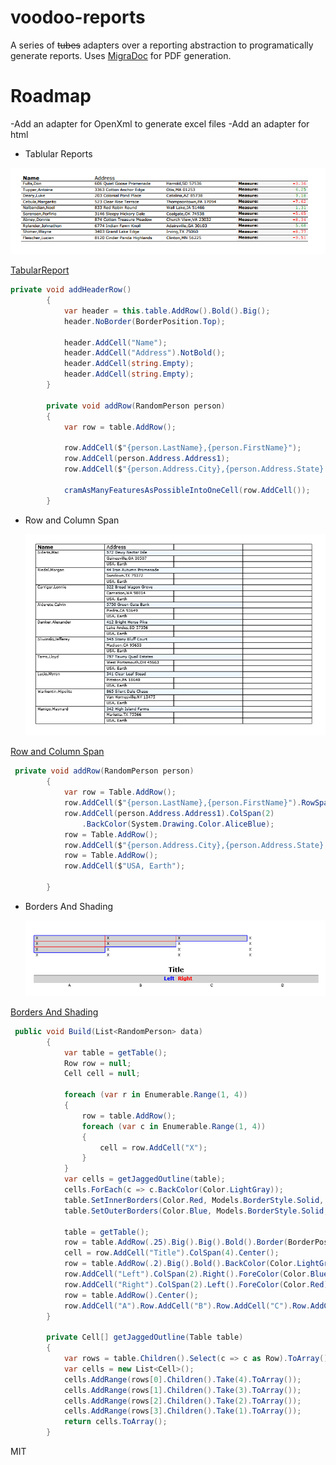 # voodoo-reports

A series of ~~tubes~~ adapters over a reporting abstraction to programatically generate reports.  Uses [MigraDoc](http://www.pdfsharp.net) for PDF generation.

# Roadmap
-Add an adapter for OpenXml to generate excel files
-Add an adapter for html

  - Tablular Reports 

   ![Tabular Report](https://raw.githubusercontent.com/MiniverCheevy/voodoo-reports/master/Samples/TabularReport.png "Tabular Report")

[TabularReport](https://raw.githubusercontent.com/MiniverCheevy/voodoo-reports/master/Samples//TabularReport.pdf)
```cs
private void addHeaderRow()  
        {
            var header = this.table.AddRow().Bold().Big();
            header.NoBorder(BorderPosition.Top);

            header.AddCell("Name");
            header.AddCell("Address").NotBold();
            header.AddCell(string.Empty); 
            header.AddCell(string.Empty);
        }

        private void addRow(RandomPerson person)
        { 
            var row = table.AddRow();
            
            row.AddCell($"{person.LastName},{person.FirstName}");
            row.AddCell(person.Address.Address1);
            row.AddCell($"{person.Address.City},{person.Address.State} {person.Address.ZipCode}");
            
            cramAsManyFeaturesAsPossibleIntoOneCell(row.AddCell());
        }
```
 - Row and Column Span 

   ![Row and Column Span](https://raw.githubusercontent.com/MiniverCheevy/voodoo-reports/master/Samples//RowAndColumnSpanReport.png "Tabular Report")

[Row and Column Span](https://raw.githubusercontent.com/MiniverCheevy/voodoo-reports/master/Samples//RowAndColumnSpanReport.pdf)

```cs
 private void addRow(RandomPerson person)
        {
            var row = Table.AddRow();
            row.AddCell($"{person.LastName},{person.FirstName}").RowSpan(3);
            row.AddCell(person.Address.Address1).ColSpan(2)
                .BackColor(System.Drawing.Color.AliceBlue);
            row = Table.AddRow();
            row.AddCell($"{person.Address.City},{person.Address.State} {person.Address.ZipCode}");
            row = Table.AddRow();
            row.AddCell($"USA, Earth");

        }
```

- Borders And Shading

   ![Borders And Shading](https://raw.githubusercontent.com/MiniverCheevy/voodoo-reports/master/Samples//BordersAndShadingReport.png "Tabular Report")

[Borders And Shading](https://raw.githubusercontent.com/MiniverCheevy/voodoo-reports/master/Samples//BordersAndShadingReport.pdf)

```cs
 public void Build(List<RandomPerson> data)
        {
            var table = getTable();
            Row row = null;
            Cell cell = null;

            foreach (var r in Enumerable.Range(1, 4))
            {
                row = table.AddRow();
                foreach (var c in Enumerable.Range(1, 4))
                {
                    cell = row.AddCell("X");
                }
            }
            var cells = getJaggedOutline(table);
            cells.ForEach(c => c.BackColor(Color.LightGray));
            table.SetInnerBorders(Color.Red, Models.BorderStyle.Solid, cells);            
            table.SetOuterBorders(Color.Blue, Models.BorderStyle.Solid, cells);

            table = getTable();
            row = table.AddRow(.25).Big().Big().Bold().Border(BorderPosition.Bottom);
            cell = row.AddCell("Title").ColSpan(4).Center();
            row = table.AddRow(.2).Big().Bold().BackColor(Color.LightGray);
            row.AddCell("Left").ColSpan(2).Right().ForeColor(Color.Blue);
            row.AddCell("Right").ColSpan(2).Left().ForeColor(Color.Red);
            row = table.AddRow().Center();
            row.AddCell("A").Row.AddCell("B").Row.AddCell("C").Row.AddCell("D");
        }

        private Cell[] getJaggedOutline(Table table)
        {
            var rows = table.Children().Select(c => c as Row).ToArray();
            var cells = new List<Cell>();
            cells.AddRange(rows[0].Children().Take(4).ToArray());
            cells.AddRange(rows[1].Children().Take(3).ToArray());
            cells.AddRange(rows[2].Children().Take(2).ToArray());
            cells.AddRange(rows[3].Children().Take(1).ToArray());
            return cells.ToArray();
        }
```

  

MIT

